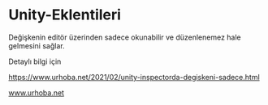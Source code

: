 # Unity-Eklentileri
Değişkenin editör üzerinden sadece okunabilir ve düzenlenemez hale gelmesini sağlar.

Detaylı bilgi için 

https://www.urhoba.net/2021/02/unity-inspectorda-degiskeni-sadece.html


www.urhoba.net
